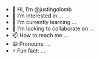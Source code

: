 - 👋 Hi, I’m @justingolomb
- 👀 I’m interested in ...
- 🌱 I’m currently learning ...
- 💞️ I’m looking to collaborate on ...
- 📫 How to reach me ...
- 😄 Pronouns: ...
- ⚡ Fun fact: ...

<!---
justingolomb/justingolomb is a ✨ special ✨ repository because its `README.md` (this file) appears on your GitHub profile.
You can click the Preview link to take a look at your changes.
--->
